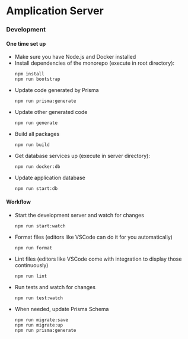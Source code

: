 # Amplication Server

### Development

#### One time set up

- Make sure you have Node.js and Docker installed
- Install dependencies of the monorepo (execute in root directory):
  ```
  npm install
  npm run bootstrap
  ```
- Update code generated by Prisma
  ```
  npm run prisma:generate
  ```
- Update other generated code
  ```
  npm run generate
  ```
- Build all packages
  ```
  npm run build
  ```
- Get database services up (execute in server directory):
  ```
  npm run docker:db
  ```
- Update application database
  ```
  npm run start:db
  ```

#### Workflow

- Start the development server and watch for changes
  ```
  npm run start:watch
  ```
- Format files (editors like VSCode can do it for you automatically)
  ```
  npm run format
  ```
- Lint files (editors like VSCode come with integration to display those continuously)
  ```
  npm run lint
  ```
- Run tests and watch for changes
  ```
  npm run test:watch
  ```
- When needed, update Prisma Schema
  ```
  npm run migrate:save
  npm run migrate:up
  npm run prisma:generate
  ```
